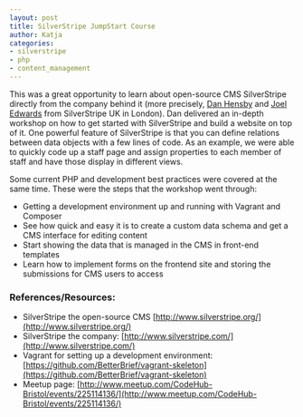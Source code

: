 ```yaml
---
layout: post
title: SilverStripe JumpStart Course
author: Katja 
categories:
- silverstripe
- php
- content_management
---
```


This was a great opportunity to learn about open-source CMS SilverStripe directly from the company behind it (more precisely, [Dan Hensby](https://twitter.com/dhensby) and [Joel Edwards](https://twitter.com/nzjoel) from SilverStripe UK in London). Dan delivered an in-depth workshop on how to get started with SilverStripe and build a website on top of it. One powerful feature of SilverStripe is that you can define relations between data objects with a few lines of code. As an example, we were able to quickly code up a staff page and assign properties to each member of staff and have those display in different views. 

Some current PHP and development best practices were covered at the same time. These were the steps that the workshop went through:

- Getting a development environment up and running with Vagrant and Composer
- See how quick and easy it is to create a custom data schema and get a CMS interface for editing content
- Start showing the data that is managed in the CMS in front-end templates
- Learn how to implement forms on the frontend site and storing the submissions for CMS users to access    

### References/Resources: 
- SilverStripe the open-source CMS [http://www.silverstripe.org/](http://www.silverstripe.org/)
- SilverStripe the company: [http://www.silverstripe.com/](http://www.silverstripe.com/)
- Vagrant for setting up a development environment: [https://github.com/BetterBrief/vagrant-skeleton](https://github.com/BetterBrief/vagrant-skeleton)
- Meetup page: [http://www.meetup.com/CodeHub-Bristol/events/225114136/](http://www.meetup.com/CodeHub-Bristol/events/225114136/)
<br />&nbsp;<br /> 